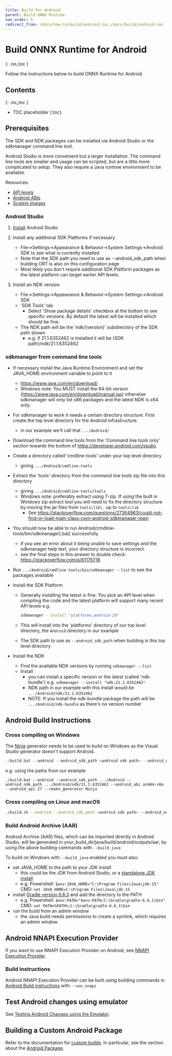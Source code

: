 ```yaml
---
title: Build for Android
parent: Build ONNX Runtime
nav_order: 5
redirect_from: /docs/how-to/build/android-ios,/docs/build/android-ios
---
```


# Build ONNX Runtime for Android
{: .no_toc }

Follow the instructions below to build ONNX Runtime for Android.

## Contents
{: .no_toc }

* TOC placeholder
{:toc}

## Prerequisites

The SDK and NDK packages can be installed via Android Studio or the sdkmanager command line tool.

Android Studio is more convenient but a larger installation.
The command line tools are smaller and usage can be scripted, but are  a little more complicated to setup. They also require a Java runtime environment to be available.

Resources:

* [API levels](https://developer.android.com/guide/topics/manifest/uses-sdk-element.html)
* [Android ABIs](https://developer.android.com/ndk/guides/abis)
* [System Images](https://developer.android.com/topic/generic-system-image)

### Android Studio

1. [Install](https://developer.android.com/studio) Android Studio

2. Install any additional SDK Platforms if necessary

   * File->Settings->Appearance & Behavior->System Settings->Android SDK to see what is currently installed
   * Note that the SDK path you need to use as --android_sdk_path when building ORT is also on this configuration page
   * Most likely you don't require additional SDK Platform packages as the latest platform can target earlier API levels.

3. Install an NDK version

   * File->Settings->Appearance & Behavior->System Settings->Android SDK
   * 'SDK Tools' tab
      * Select 'Show package details' checkbox at the bottom to see specific versions. By default the latest will be installed which should be fine.
   * The NDK path will be the 'ndk/{version}' subdirectory of the SDK path shown
      * e.g. if 21.1.6352462 is installed it will be {SDK path}/ndk/21.1.6352462

### sdkmanager from command line tools

* If necessary install the Java Runtime Environment and set the JAVA_HOME environment variable to point to it
  * https://www.java.com/en/download/
  * Windows note: You MUST install the 64-bit version (https://www.java.com/en/download/manual.jsp) otherwise sdkmanager will only list x86 packages and the latest NDK is x64 only.
* For sdkmanager to work it needs a certain directory structure. First create the top level directory for the Android infrastructure.
  * in our example we'll call that `.../Android/`
* Download the command line tools from the 'Command line tools only' section towards the bottom of https://developer.android.com/studio
* Create a directory called 'cmdline-tools' under your top level directory
  * giving `.../Android/cmdline-tools`
* Extract the 'tools' directory from the command line tools zip file into this directory
  * giving `.../Android/cmdline-tools/tools`
  * Windows note: preferably extract using 7-zip. If using the built in Windows zip extract tool you will need to fix the directory structure by moving the jar files from `tools\lib\_` up to `tools\lib`
    * See https://stackoverflow.com/questions/27364963/could-not-find-or-load-main-class-com-android-sdkmanager-main
* You should now be able to run Android/cmdline-tools/bin/sdkmanager[.bat] successfully
  * if you see an error about it being unable to save settings and the sdkmanager help text,
      your directory structure is incorrect.
  * see the final steps in this answer to double check: https://stackoverflow.com/a/61176718

* Run `.../Android/cmdline-tools/bin/sdkmanager --list` to see the packages available

* Install the SDK Platform
  * Generally installing the latest is fine. You pick an API level when compiling the code and the latest platform will support many recent API levels e.g.

    ```bash
    sdkmanager --install "platforms;android-29"
    ```

  * This will install into the 'platforms' directory of our top level directory, the `Android` directory in our example
  * The SDK path to use as `--android_sdk_path` when building is this top level directory

* Install the NDK
  * Find the available NDK versions by running `sdkmanager --list`
  * Install
    * you can install a specific version or the latest (called 'ndk-bundle') e.g. `sdkmanager --install "ndk;21.1.6352462"`
    * NDK path in our example with this install would be `.../Android/ndk/21.1.6352462`
    * NOTE: If you install the ndk-bundle package the path will be `.../Android/ndk-bundle` as there's no version number

## Android Build Instructions

### Cross compiling on Windows

The [Ninja](https://ninja-build.org/) generator needs to be used to build on Windows as the Visual Studio generator doesn't support Android.

```powershell
./build.bat --android --android_sdk_path <android sdk path> --android_ndk_path <android ndk path> --android_abi <android abi, e.g., arm64-v8a (default) or armeabi-v7a> --android_api <android api level, e.g., 27 (default)> --cmake_generator Ninja
```

e.g. using the paths from our example

```
./build.bat --android --android_sdk_path .../Android --android_ndk_path .../Android/ndk/21.1.6352462 --android_abi arm64-v8a --android_api 27 --cmake_generator Ninja
```

### Cross compiling on Linux and macOS

```bash
./build.sh --android --android_sdk_path <android sdk path> --android_ndk_path <android ndk path> --android_abi <android abi, e.g., arm64-v8a (default) or armeabi-v7a> --android_api <android api level, e.g., 27 (default)>
```

### Build Android Archive (AAR)

Android Archive (AAR) files, which can be imported directly in Android Studio, will be generated in your_build_dir/java/build/android/outputs/aar, by using the above building commands with `--build_java`

To build on Windows with `--build_java` enabled you must also:

* set JAVA_HOME to the path to your JDK install
  * this could be the JDK from Android Studio, or a [standalone JDK install](https://www.oracle.com/java/technologies/javase-downloads.html)
  * e.g. Powershell: `$env:JAVA_HOME="C:\Program Files\Java\jdk-15"` CMD: `set JAVA_HOME=C:\Program Files\Java\jdk-15`
* install [Gradle version 6.8.3](https://gradle.org/install/) and add the directory to the PATH
  * e.g. Powershell: `$env:PATH="$env:PATH;C:\Gradle\gradle-6.6.1\bin"` CMD: `set PATH=%PATH%;C:\Gradle\gradle-6.6.1\bin`
* run the build from an admin window
  * the Java build needs permissions to create a symlink, which requires an admin window

## Android NNAPI Execution Provider

If you want to use NNAPI Execution Provider on Android, see [NNAPI Execution Provider](../execution-providers/NNAPI-ExecutionProvider).

### Build Instructions

Android NNAPI Execution Provider can be built using building commands in [Android Build instructions](#android-build-instructions) with `--use_nnapi`

## Test Android changes using emulator

See [Testing Android Changes using the Emulator](https://github.com/microsoft/onnxruntime/blob/main/docs/Android_testing.md).

## Building a Custom Android Package

Refer to the documentation for [custom builds](./custom.md). In particular, see the section about the [Android Package](./custom.md#android).
